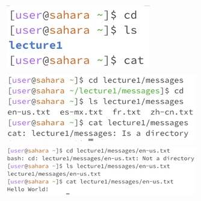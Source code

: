 ![image](Labreport1_No_Arguments.png)



![image](Labreport1_directory.png)



![image](Labreport1_files.png)
